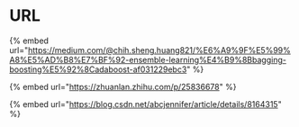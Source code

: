 # URL

{% embed url="https://medium.com/@chih.sheng.huang821/%E6%A9%9F%E5%99%A8%E5%AD%B8%E7%BF%92-ensemble-learning%E4%B9%8Bbagging-boosting%E5%92%8Cadaboost-af031229ebc3" %}

{% embed url="https://zhuanlan.zhihu.com/p/25836678" %}

{% embed url="https://blog.csdn.net/abcjennifer/article/details/8164315" %}



